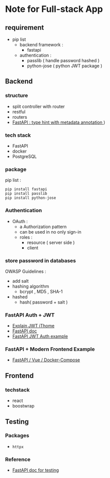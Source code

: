 # Note for Full-stack App

## requirement 

- pip list 
    - backend framework : 
        - fastapi
    - authentication : 
        - passlib ( handle password hashed )
        - python-jose ( python JWT package )
## Backend

### structure
- split controller with router
- restful 
- routers
- [FastAPI : type hint with metadata annotation ](https://fastapi.tiangolo.com/python-types/#type-hints-with-metadata-annotations))

### tech stack 
- FastAPI
- docker
- PostgreSQL

### package 
pip list : 
```
pip install fastapi
pip install passlib
pip install python-jose
```


### Authentication 
- OAuth : 
    - a Authorization pattern
    - can be used in no only sign-in 
    - roles : 
        - resource ( server side )
        - client


### store password in databases 

OWASP Guidelines : 
- add salt
- hashing algorithm
    - bcrypt , MD5 , SHA-1
- hashed 
    -  hash( password + salt ) 


### FastAPI Auth + JWT 
- [Explain JWT iThome](https://ithelp.ithome.com.tw/articles/10289553)
- [FastAPI doc](https://fastapi.tiangolo.com/tutorial/security/oauth2-jwt/)
- [FastAPI JWT Auth example](https://www.freecodecamp.org/news/how-to-add-jwt-authentication-in-fastapi/)

### FastAPI + Modern Frontend Example 
- [FastAPI / Vue / Docker-Compose](https://testdriven.io/blog/developing-a-single-page-app-with-fastapi-and-vuejs/)

## Frontend 
### techstack 
- react 
- boostwrap


## Testing 
### Packages 
- `httpx`
### Reference 
- [FastAPI doc for testing](https://fastapi.tiangolo.com/tutorial/testing/)